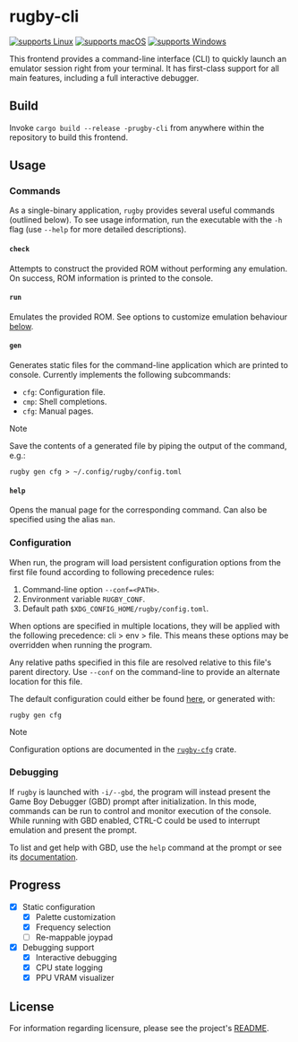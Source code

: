 # rugby-cli

[![supports Linux][nix.badge]](#)
[![supports macOS][mac.badge]](#)
[![supports Windows][win.badge]](#)

This frontend provides a command-line interface (CLI) to quickly launch an
emulator session right from your terminal. It has first-class support for all
main features, including a full interactive debugger.

## Build

Invoke `cargo build --release -prugby-cli` from anywhere within the repository
to build this frontend.

## Usage

### Commands

As a single-binary application, `rugby` provides several useful commands
(outlined below). To see usage information, run the executable with the `-h`
flag (use `--help` for more detailed descriptions).

#### `check`

Attempts to construct the provided ROM without performing any emulation. On
success, ROM information is printed to the console.

#### `run`

Emulates the provided ROM. See options to customize emulation behaviour
[below](#configuration).

#### `gen`

Generates static files for the command-line application which are printed to
console. Currently implements the following subcommands:

- `cfg`: Configuration file.
- `cmp`: Shell completions.
- `cfg`: Manual pages.

> [!NOTE]
>
> Save the contents of a generated file by piping the output of the command,
> e.g.:
>
> ```
> rugby gen cfg > ~/.config/rugby/config.toml
> ```

#### `help`

Opens the manual page for the corresponding command. Can also be specified using
the alias `man`.

### Configuration

When run, the program will load persistent configuration options from the first
file found according to following precedence rules:
1. Command-line option `--conf=<PATH>`.
1. Environment variable `RUGBY_CONF`.
1. Default path `$XDG_CONFIG_HOME/rugby/config.toml`.

When options are specified in multiple locations, they will be applied with the
following precedence: cli > env > file. This means these options may be
overridden when running the program.

Any relative paths specified in this file are resolved relative to this file's
parent directory. Use `--conf` on the command-line to provide an alternate
location for this file.

The default configuration could either be found [here](./rugby.toml), or
generated with:

```
rugby gen cfg
```

> [!NOTE]
>
> Configuration options are documented in the [`rugby-cfg`][cfg.doc] crate.

### Debugging

If `rugby` is launched with `-i/--gbd`, the program will instead present the
Game Boy Debugger (GBD) prompt after initialization. In this mode, commands can
be run to control and monitor execution of the console. While running with GBD
enabled, CTRL-C could be used to interrupt emulation and present the prompt.

To list and get help with GBD, use the `help` command at the prompt or see its
[documentation][gbd.doc].

## Progress

- [x] Static configuration
  - [x] Palette customization
  - [x] Frequency selection
  - [ ] Re-mappable joypad
- [x] Debugging support
  - [x] Interactive debugging
  - [x] CPU state logging
  - [x] PPU VRAM visualizer

## License

For information regarding licensure, please see the project's [README][license].

<!-- Reference-style links -->
[cfg.doc]: /apis/cfg/README.md
[gbd.doc]: /apis/gbd/README.md
[license]: /README.md#license

<!-- Badges -->
[mac.badge]: https://img.shields.io/badge/macOS-000?logo=apple&logoColor=fff
[nix.badge]: https://img.shields.io/badge/Linux-FCC624?logo=linux&logoColor=000
[win.badge]: https://img.shields.io/badge/Windows-0078D4?logo=windows&logoColor=fff
